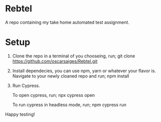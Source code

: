 # Rebtel
A repo containing my take home automated test assignment.

# Setup
1. Clone the repo in a terminal of you chooseing, run; 
    git clone https://github.com/oscarsaiges/Rebtel.git

2. Install dependecies, you can use npm, yarn or whatever your flavor is.
   Navigate to your newly cloaned repo and  run;
    npm install
    
3. Run Cypress. 

   To open cypress, run;
   npx cypress open

   To run cypress in headless mode, run; 
   npm cypress run

Happy testing!
